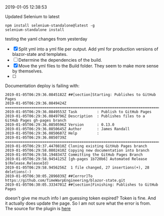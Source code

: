 2019-01-05 12:38:53

Updated Selenium to latest 

```
npm install selenium-standalone@latest -g
selenium-standalone install
```

testing the yaml changes from yesterday

- [x] Split yml into a yml file per output.
        Add yml for production versions of blazor-state and templates.
- [ ] Determine the dependencies of the build.
- [x] Move the yml files to the Build folder.  They seem to make more sense by themselves.
- [ ] 
 
Documentation deploy is failing with:

```
2019-01-05T06:29:36.0845182Z ##[section]Starting: Publishes to GitHub Pages
2019-01-05T06:29:36.0849424Z ==============================================================================
2019-01-05T06:29:36.0849553Z Task         : Publish to GitHub Pages
2019-01-05T06:29:36.0849796Z Description  : Publishes files to a GitHub Pages gh-pages branch
2019-01-05T06:29:36.0850596Z Version      : 0.13.0
2019-01-05T06:29:36.0850645Z Author       : James Randall
2019-01-05T06:29:36.0850687Z Help         : 
2019-01-05T06:29:36.0850739Z ==============================================================================
2019-01-05T06:29:37.4470810Z Cloning existing GitHub Pages branch
2019-01-05T06:29:58.0802410Z Copying new documentation into branch
2019-01-05T06:29:58.1948347Z Committing the GitHub Pages Branch
2019-01-05T06:29:58.9454125Z [gh-pages 1b720b6] Automated Release $(Release.ReleaseId)
2019-01-05T06:29:58.9456256Z  1 file changed, 27 insertions(+), 28 deletions(-)
2019-01-05T06:30:05.2896039Z ##[error]To https://github.com/TimeWarpEngineering/blazor-state.git
2019-01-05T06:30:05.3334701Z ##[section]Finishing: Publishes to GitHub Pages
```

doesn't give me much info I am guessing token expired? Token is fine.  And it actually does update the page.
So I am not sure what the error is from.
The source for the plugin is [here](https://github.com/JamesRandall/Vsts-GitHub-Pages-Publish/blob/master/buildAndReleaseTask/publish.ps1)
